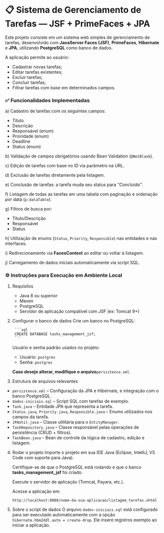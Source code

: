 # 📋 Sistema de Gerenciamento de Tarefas — JSF + PrimeFaces + JPA

Este projeto consiste em um sistema web simples de gerenciamento de tarefas, desenvolvido com **JavaServer Faces (JSF)**, **PrimeFaces**, **Hibernate** e **JPA**, utilizando **PostgreSQL** como banco de dados.

A aplicação permite ao usuário:
- Cadastrar novas tarefas;
- Editar tarefas existentes;
- Excluir tarefas;
- Concluir tarefas;
- Filtrar tarefas com base em determinados campos.

### ✅ Funcionalidades Implementadas

a) Cadastro de tarefas com os seguintes campos:
* Título
* Descrição
* Responsável (enum)
* Prioridade (enum)
* Deadline
* Status (enum)

b) Validação de campos obrigatórios usando Bean Validation (`@NotBlank`).

c) Edição de tarefas com base no ID via parâmetro na URL.

d) Exclusão de tarefas diretamente pela listagem.

e) Conclusão de tarefas: a tarefa muda seu status para *"Concluída"*.

f) Listagem de todas as tarefas em uma tabela com paginação e ordenação por data (`p:dataTable`).

g) Filtros de busca por:
* Título/Descrição
* Responsável
* Status

h) Utilização de enums (`Status`, `Priority`, `Responsible`) nas entidades e nas interfaces.

i) Redirecionamento via **FacesContext** ao editar ou voltar à listagem.

j) Carregamento de dados iniciais automaticamente via script SQL.

### ⚙️ Instruções para Execução em Ambiente Local

1. Requisitos
    * Java 8 ou superior
    * Maven
	*	PostgreSQL
	*	Servidor de aplicação compatível com JSF (ex: Tomcat 9+)
2. Configurar o banco de dados
	Crie um banco no PostgreSQL:

		```sql
		CREATE DATABASE tasks_management_jsf;
		```
	Usuário e senha padrão usados no projeto:
	* Usuário: `postgres`
	* Senha: `postgres`

	**Caso deseje alterar, modifique o arquivo**`persistence.xml`.

3. Estrutura de arquivos relevantes

  * `persistence.xml` – Configuração da JPA e Hibernate, e integração com o banco PostgreSQL.
  * `dados-iniciais.sql` – Script SQL com tarefas de exemplo.
  * `Task.java` – Entidade JPA que representa a tarefa.
  * `Status.java`, `Priority.java`, `Responsible.java` – Enums utilizados nos campos da tarefa.
  * `JPAUtil.java` – Classe utilitária para o `EntityManager`.
  * `TaskRepository.java` – Classe responsável pelas operações de persistência (CRUD + filtros).
  * `TaskBean.java` – Bean de controle da lógica de cadastro, edição e listagem.

4. Rodar o projeto
    Importe o projeto em sua IDE Java (Eclipse, IntelliJ, VS Code com suporte para Java).

    Certifique-se de que o PostgreSQL está rodando e que o banco **tasks_management_jsf** foi criado.
  
    Execute o servidor de aplicação (Tomcat, Payara, etc.).

	  Acesse a aplicação em:
  	```
  	http://localhost:8080/nome-da-sua-aplicacao/listagem_tarefas.xhtml
  	```
6. Sobre o script de dados
O arquivo `dados-iniciais.sql` está configurado para ser executado automaticamente com a opção `hibernate.hbm2ddl.auto = create-drop`. Ele insere registros exemplo ao iniciar a aplicação.
